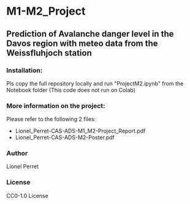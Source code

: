 # M1-M2_Project 

## Prediction of Avalanche danger level in the Davos region with meteo data from the Weissfluhjoch station


### Installation:
Pls copy the full repository locally and run "ProjectM2.ipynb" from the Notebook folder (This code does not run on Colab)


### More information on the project:
Please refer to the following 2 files:
- Lionel_Perret-CAS-ADS-M1_M2-Project_Report.pdf
- Lionel_Perret-CAS-ADS-M2-Poster.pdf


### Author
Lionel Perret


### License
CC0-1.0 License
